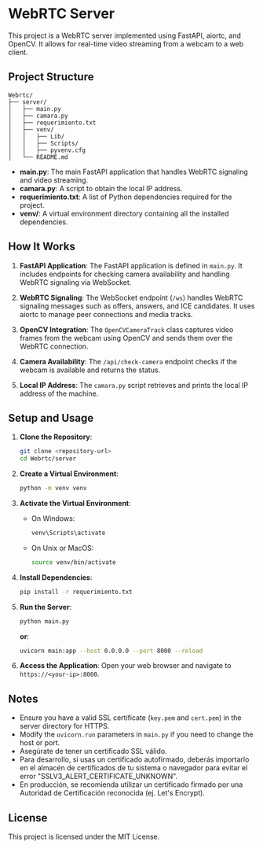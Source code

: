 # WebRTC Server

This project is a WebRTC server implemented using FastAPI, aiortc, and OpenCV. It allows for real-time video streaming from a webcam to a web client.

## Project Structure

```
Webrtc/
├── server/
│   ├── main.py
│   ├── camara.py
│   ├── requerimiento.txt
│   ├── venv/
│   │   ├── Lib/
│   │   ├── Scripts/
│   │   ├── pyvenv.cfg
│   └── README.md
```

- **main.py**: The main FastAPI application that handles WebRTC signaling and video streaming.
- **camara.py**: A script to obtain the local IP address.
- **requerimiento.txt**: A list of Python dependencies required for the project.
- **venv/**: A virtual environment directory containing all the installed dependencies.

## How It Works

1. **FastAPI Application**: The FastAPI application is defined in `main.py`. It includes endpoints for checking camera availability and handling WebRTC signaling via WebSocket.

2. **WebRTC Signaling**: The WebSocket endpoint (`/ws`) handles WebRTC signaling messages such as offers, answers, and ICE candidates. It uses aiortc to manage peer connections and media tracks.

3. **OpenCV Integration**: The `OpenCVCameraTrack` class captures video frames from the webcam using OpenCV and sends them over the WebRTC connection.

4. **Camera Availability**: The `/api/check-camera` endpoint checks if the webcam is available and returns the status.

5. **Local IP Address**: The `camara.py` script retrieves and prints the local IP address of the machine.

## Setup and Usage

1. **Clone the Repository**:
    ```sh
    git clone <repository-url>
    cd Webrtc/server
    ```

2. **Create a Virtual Environment**:
    ```sh
    python -m venv venv
    ```

3. **Activate the Virtual Environment**:
    - On Windows:
        ```sh
        venv\Scripts\activate
        ```
    - On Unix or MacOS:
        ```sh
        source venv/bin/activate
        ```

4. **Install Dependencies**:
    ```sh
    pip install -r requerimiento.txt
    ```

5. **Run the Server**:
    ```sh
    python main.py
    ```
    **or**:
    ```sh
    uvicorn main:app --host 0.0.0.0 --port 8000 --reload
    ```


6. **Access the Application**:
    Open your web browser and navigate to `https://<your-ip>:8000`.

## Notes

- Ensure you have a valid SSL certificate (`key.pem` and `cert.pem`) in the server directory for HTTPS.
- Modify the `uvicorn.run` parameters in `main.py` if you need to change the host or port.
- Asegúrate de tener un certificado SSL válido.
- Para desarrollo, si usas un certificado autofirmado, deberás importarlo en el almacén de certificados de tu sistema o navegador para evitar el error "SSLV3_ALERT_CERTIFICATE_UNKNOWN".
- En producción, se recomienda utilizar un certificado firmado por una Autoridad de Certificación reconocida (ej. Let's Encrypt).

## License

This project is licensed under the MIT License.